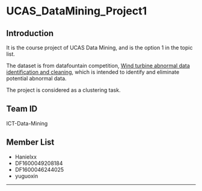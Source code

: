# UCAS_DataMining_Project1

## Introduction

It is the course project of UCAS Data Mining, and is the option 1 in the topic list.

The dataset is from datafountain competition, [Wind turbine abnormal data identification and cleaning](https://www.datafountain.cn/competitions/451/datasets), which is intended to identify and eliminate potential abnormal data.

 The project is considered as a clustering task.

## Team ID

ICT-Data-Mining

## Member List

- Hanielxx
- DF1600049208184
- DF1600046244025
- yuguoxin

-------
